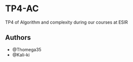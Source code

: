 # TP4-AC

TP4 of Algorithm and complexity during our courses at ESIR

## Authors
- @Thomega35
- @Kali-ki

